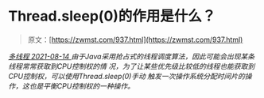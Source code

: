 <!--yml
category: 未分类
date: 0001-01-01 00:00:00
--->

# Thread.sleep(0)的作用是什么？

> 原文：[https://zwmst.com/937.html](https://zwmst.com/937.html)

   [ *多线程* ](https://zwmst.com/%e5%a4%9a%e7%ba%bf%e7%a8%8b)*[ <time datetime="2021-08-14T09:36:45+08:00"> 2021-08-14 </time> ](https://zwmst.com/937.html)  由于Java采用抢占式的线程调度算法，因此可能会出现某条线程常常获取到CPU控制权的情 况，为了让某些优先级比较低的线程也能获取到CPU控制权，可以使用Thread.sleep(0)手动 触发一次操作系统分配时间片的操作，这也是平衡CPU控制权的一种操作。*